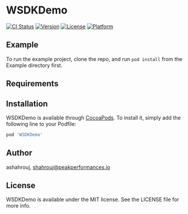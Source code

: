 # WSDKDemo

[![CI Status](https://img.shields.io/travis/ashahrouj/WSDKDemo.svg?style=flat)](https://travis-ci.org/ashahrouj/WSDKDemo)
[![Version](https://img.shields.io/cocoapods/v/WSDKDemo.svg?style=flat)](https://cocoapods.org/pods/WSDKDemo)
[![License](https://img.shields.io/cocoapods/l/WSDKDemo.svg?style=flat)](https://cocoapods.org/pods/WSDKDemo)
[![Platform](https://img.shields.io/cocoapods/p/WSDKDemo.svg?style=flat)](https://cocoapods.org/pods/WSDKDemo)

## Example

To run the example project, clone the repo, and run `pod install` from the Example directory first.

## Requirements

## Installation

WSDKDemo is available through [CocoaPods](https://cocoapods.org). To install
it, simply add the following line to your Podfile:

```ruby
pod 'WSDKDemo'
```

## Author

ashahrouj, shahrouj@peakperformances.io

## License

WSDKDemo is available under the MIT license. See the LICENSE file for more info.
